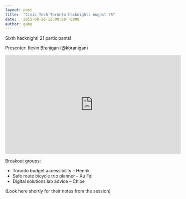 ```yaml
---
layout: post
title:  "Civic Tech Toronto hacknight: August 25"
date:   2015-08-26 12:00:00 -0800
author: gabe
---
```

Sixth hacknight! 21 participants!

Presenter: Kevin Branigan (@kbranigan)

<iframe width="560" height="315" src="https://www.youtube.com/embed/apIp7pM_sAo" frameborder="0" allowfullscreen></iframe>

Breakout groups:

* Toronto budget accessibility – Henrik
* Safe route bicycle trip planner – Xu Fei
* Digital solutions lab advice – Chloe

(Look here shortly for their notes from the session)
